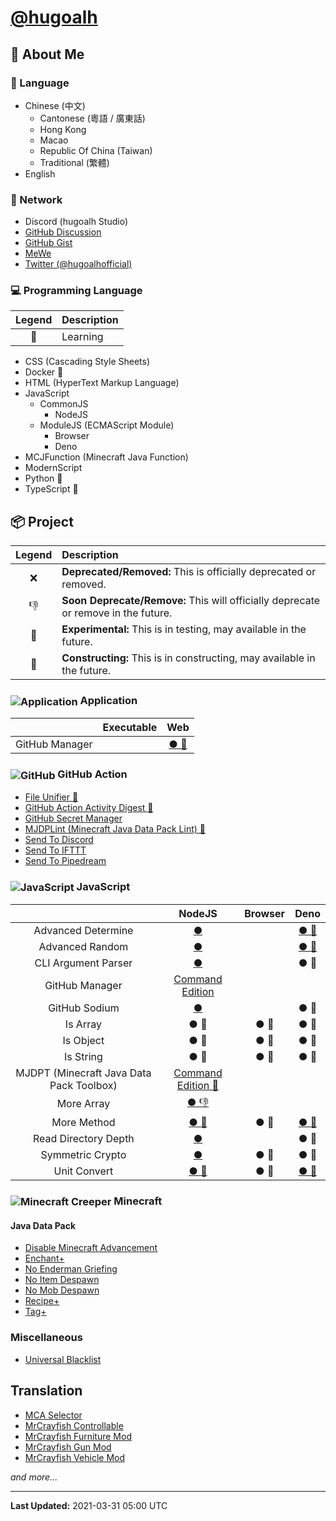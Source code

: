 # [@hugoalh](https://github.com/hugoalh)

## 👤 About Me

### 💬 Language

- Chinese (中文)
  - Cantonese (粵語 / 廣東話)
  - Hong Kong
  - Macao
  - Republic Of China (Taiwan)
  - Traditional (繁體)
- English

### 🙌 Network

- Discord (hugoalh Studio)
- [GitHub Discussion](https://github.com/hugoalh/hugoalh/discussions)
- [GitHub Gist](https://gist.github.com/hugoalh)
- [MeWe](https://mewe.com/i/hugoalh)
- [Twitter (@hugoalhofficial)](https://twitter.com/hugoalhofficial)

### 💻 Programming Language

| **Legend** | **Description** |
|:-:|:--|
| 🎒 | Learning |

- CSS (Cascading Style Sheets)
- Docker 🎒
- HTML (HyperText Markup Language)
- JavaScript
  - CommonJS
    - NodeJS
  - ModuleJS (ECMAScript Module)
    - Browser
    - Deno
- MCJFunction (Minecraft Java Function)
- ModernScript
- Python 🎒
- TypeScript 🎒

## 📦 Project

| **Legend** | **Description** |
|:-:|:--|
| ❌ | **Deprecated/Removed:** This is officially deprecated or removed. |
| 👎 | **Soon Deprecate/Remove:** This will officially deprecate or remove in the future. |
| 🧪 | **Experimental:** This is in testing, may available in the future. |
| 🚧 | **Constructing:** This is in constructing, may available in the future. |

### <img align="center" alt="Application" src="https://hugoalh.github.io/Library.SVG.Icon/Applications.svg" /> Application

|  | **Executable** | **Web** |
|:-:|:-:|:-:|
| GitHub Manager |  | [● 🚧](https://hugoalh.github.io/GitHubManager) |

### <img align="center" alt="GitHub" src="https://hugoalh.github.io/Library.SVG.Icon/GitHub.svg" /> GitHub Action

- [File Unifier 🚧](https://github.com/hugoalh/GitHubAction.FileUnifier)
- [GitHub Action Activity Digest 🚧](https://github.com/hugoalh/GitHubAction.GitHubActionActivityDigest)
- [GitHub Secret Manager](https://github.com/hugoalh/GitHubAction.GitHubSecretManager)
- [MJDPLint (Minecraft Java Data Pack Lint) 🚧](https://github.com/hugoalh/GitHubAction.MJDPLint)
- [Send To Discord](https://github.com/hugoalh/GitHubAction.SendToDiscord)
- [Send To IFTTT](https://github.com/hugoalh/GitHubAction.SendToIFTTT)
- [Send To Pipedream](https://github.com/hugoalh/GitHubAction.SendToPipedream)

### <img align="center" alt="JavaScript" src="https://hugoalh.github.io/Library.SVG.Icon/JavaScript.svg" /> JavaScript

|  | **NodeJS** | **Browser** | **Deno** |
|:-:|:-:|:-:|:-:|
| Advanced Determine | [●](https://github.com/hugoalh-studio/AdvancedDetermine.NodeJS) |  | [● 🚧](https://github.com/hugoalh-studio/AdvancedDetermine.Deno) |
| Advanced Random | [●](https://github.com/hugoalh-studio/AdvancedRandom.NodeJS) |  | [● 🚧](https://github.com/hugoalh-studio/AdvancedRandom.Deno) |
| CLI Argument Parser | [●](https://github.com/hugoalh-studio/CLIArgumentParser.NodeJS) |  | ● 🚧 |
| GitHub Manager | [Command Edition](https://github.com/hugoalh-studio/GitHubManager.NodeJS) |  |  |
| GitHub Sodium | [●](https://github.com/hugoalh-studio/GitHubSodium.NodeJS) |  | ● 🚧 |
| Is Array | ● 🚧 | ● 🚧 | ● 🚧 |
| Is Object | ● 🚧 | ● 🚧 | ● 🚧 |
| Is String | ● 🚧 | ● 🚧 | ● 🚧 |
| MJDPT (Minecraft Java Data Pack Toolbox) | [Command Edition 🚧](https://github.com/hugoalh-studio/MJDPT.NodeJS) |  |  |
| More Array | [● 👎](https://github.com/hugoalh-studio/MoreArray.NodeJS) |  |  |
| More Method | [● 🚧](https://github.com/hugoalh-studio/MoreMethod.NodeJS) | ● 🚧 | [● 🚧](https://github.com/hugoalh-studio/MoreMethod.Deno) |
| Read Directory Depth | [●](https://github.com/hugoalh/ReadDirectoryDepth.NodeJS) |  | ● 🚧 |
| Symmetric Crypto | [●](https://github.com/hugoalh-studio/SymmetricCrypto.NodeJS) | ● 🚧 | ● 🚧 |
| Unit Convert | [● 🚧](https://github.com/hugoalh-studio/UnitConvert.NodeJS) | ● 🚧 | [● 🚧](https://github.com/hugoalh-studio/UnitConvert.ModuleJS) |

### <img align="center" alt="Minecraft Creeper" src="https://hugoalh.github.io/Library.SVG.Icon/Minecraft/Creeper_Face.svg" /> Minecraft

#### Java Data Pack

- [Disable Minecraft Advancement](https://github.com/hugoalh-studio/Minecraft.Java.DataPack.DisableMinecraftAdvancement)
- [Enchant+](https://github.com/hugoalh-studio/Minecraft.Java.DataPack.EnchantPlus)
- [No Enderman Griefing](https://github.com/hugoalh-studio/Minecraft.Java.DataPack.NoEndermanGriefing)
- [No Item Despawn](https://github.com/hugoalh-studio/Minecraft.Java.DataPack.NoItemDespawn)
- [No Mob Despawn](https://github.com/hugoalh-studio/Minecraft.Java.DataPack.NoMobDespawn)
- [Recipe+](https://github.com/hugoalh-studio/Minecraft.Java.DataPack.RecipePlus)
- [Tag+](https://github.com/hugoalh-studio-studio/Minecraft.Java.DataPack.TagPlus)

### Miscellaneous

- [Universal Blacklist](https://github.com/hugoalh-studio/UniversalBlacklist)

## Translation

- [MCA Selector](https://github.com/Querz/mcaselector)
- [MrCrayfish Controllable](https://github.com/MrCrayfish/Controllable)
- [MrCrayfish Furniture Mod](https://github.com/MrCrayfish/MrCrayfishFurnitureMod)
- [MrCrayfish Gun Mod](https://github.com/MrCrayfish/MrCrayfishGunMod)
- [MrCrayfish Vehicle Mod](https://github.com/MrCrayfish/MrCrayfishVehicleMod)

*and more...*

---

**Last Updated:** 2021-03-31 05:00 UTC
